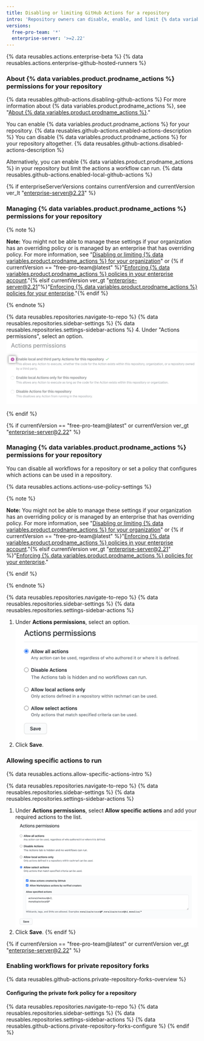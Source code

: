 ```yaml
---
title: Disabling or limiting GitHub Actions for a repository
intro: 'Repository owners can disable, enable, and limit {% data variables.product.prodname_actions %} for a specific repository.'
versions:
  free-pro-team: '*'
  enterprise-server: '>=2.22'
---
```


{% data reusables.actions.enterprise-beta %}
{% data reusables.actions.enterprise-github-hosted-runners %}

### About {% data variables.product.prodname_actions %} permissions for your repository

{% data reusables.github-actions.disabling-github-actions %} For more information about {% data variables.product.prodname_actions %}, see "[About {% data variables.product.prodname_actions %}](/actions/getting-started-with-github-actions/about-github-actions)."

You can enable {% data variables.product.prodname_actions %} for your repository. {% data reusables.github-actions.enabled-actions-description %} You can disable {% data variables.product.prodname_actions %} for your repository altogether. {% data reusables.github-actions.disabled-actions-description %}

Alternatively, you can enable {% data variables.product.prodname_actions %} in your repository but limit the actions a workflow can run. {% data reusables.github-actions.enabled-local-github-actions %}

{% if enterpriseServerVersions contains currentVersion and currentVersion ver_lt "enterprise-server@2.23" %}

### Managing {% data variables.product.prodname_actions %} permissions for your repository

{% note %}

**Note:** You might not be able to manage these settings if your organization has an overriding policy or is managed by an enterprise that has overriding policy. For more information, see "[Disabling or limiting {% data variables.product.prodname_actions %} for your organization](/github/setting-up-and-managing-organizations-and-teams/disabling-or-limiting-github-actions-for-your-organization)" or {% if currentVersion == "free-pro-team@latest" %}"[Enforcing {% data variables.product.prodname_actions %} policies in your enterprise account](/github/setting-up-and-managing-your-enterprise/enforcing-github-actions-policies-in-your-enterprise-account)."{% elsif currentVersion ver_gt "enterprise-server@2.21"%}"[Enforcing {% data variables.product.prodname_actions %} policies for your enterprise](/enterprise/admin/github-actions/enforcing-github-actions-policies-for-your-enterprise)."{% endif %}

{% endnote %}

{% data reusables.repositories.navigate-to-repo %}
{% data reusables.repositories.sidebar-settings %}
{% data reusables.repositories.settings-sidebar-actions %}
4. Under "Actions permissions", select an option. ![Enable, disable, or limits actions for this repository](/assets/images/help/repository/enable-repo-actions.png)

{% endif %}

{% if currentVersion == "free-pro-team@latest" or currentVersion ver_gt "enterprise-server@2.22" %}

### Managing {% data variables.product.prodname_actions %} permissions for your repository

You can disable all workflows for a repository or set a policy that configures which actions can be used in a repository.

{% data reusables.actions.actions-use-policy-settings %}

{% note %}

**Note:** You might not be able to manage these settings if your organization has an overriding policy or is managed by an enterprise that has overriding policy. For more information, see "[Disabling or limiting {% data variables.product.prodname_actions %} for your organization](/github/setting-up-and-managing-organizations-and-teams/disabling-or-limiting-github-actions-for-your-organization)" or {% if currentVersion == "free-pro-team@latest" %}"[Enforcing {% data variables.product.prodname_actions %} policies in your enterprise account](/github/setting-up-and-managing-your-enterprise/enforcing-github-actions-policies-in-your-enterprise-account)."{% elsif currentVersion ver_gt "enterprise-server@2.21" %}"[Enforcing {% data variables.product.prodname_actions %} policies for your enterprise](/enterprise/admin/github-actions/enforcing-github-actions-policies-for-your-enterprise)."

{% endif %}

{% endnote %}

{% data reusables.repositories.navigate-to-repo %}
{% data reusables.repositories.sidebar-settings %}
{% data reusables.repositories.settings-sidebar-actions %}
1. Under **Actions permissions**, select an option. ![Set actions policy for this organization](/assets/images/help/repository/actions-policy.png)
1. Click **Save**.

### Allowing specific actions to run

{% data reusables.actions.allow-specific-actions-intro %}

{% data reusables.repositories.navigate-to-repo %}
{% data reusables.repositories.sidebar-settings %}
{% data reusables.repositories.settings-sidebar-actions %}
1. Under **Actions permissions**, select **Allow specific actions** and add your required actions to the list. ![Add actions to allow list](/assets/images/help/repository/actions-policy-allow-list.png)
2. Click **Save**.
{% endif %}

{% if currentVersion == "free-pro-team@latest" or currentVersion ver_gt "enterprise-server@2.22" %}
### Enabling workflows for private repository forks

{% data reusables.github-actions.private-repository-forks-overview %}

#### Configuring the private fork policy for a repository

{% data reusables.repositories.navigate-to-repo %}
{% data reusables.repositories.sidebar-settings %}
{% data reusables.repositories.settings-sidebar-actions %}
{% data reusables.github-actions.private-repository-forks-configure %}
{% endif %}
